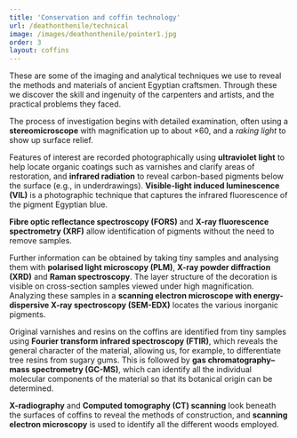 ```yaml
---
title: 'Conservation and coffin technology'
url: /deathonthenile/technical
image: /images/deathonthenile/pointer1.jpg
order: 3
layout: coffins
---
```


These are some of the imaging and analytical techniques we use to reveal the methods and materials of ancient Egyptian craftsmen. Through these we discover the skill and ingenuity of the carpenters and artists, and the practical problems they faced.

The process of investigation begins with detailed examination, often using a **stereomicroscope** with magnification up to about ×60, and a *raking light* to show up surface relief.

Features of interest are recorded photographically using **ultraviolet light** to help locate organic coatings such as varnishes and clarify areas of restoration, and **infrared radiation** to reveal carbon-based pigments below the surface (e.g., in underdrawings). **Visible-light induced luminescence (VIL)** is a photographic technique that captures the infrared fluorescence of the pigment Egyptian blue.

**Fibre optic reflectance spectroscopy (FORS)** and **X-ray fluorescence spectrometry (XRF)** allow identification of pigments without the need to remove samples.

Further information can be obtained by taking tiny samples and analysing them with **polarised light microscopy (PLM)**, **X-ray powder diffraction (XRD)** and **Raman spectroscopy**. The layer structure of the decoration is visible on cross-section samples viewed under high magnification. Analyzing these samples in a **scanning electron microscope with energy-dispersive X-ray spectroscopy (SEM-EDX)** locates the various inorganic pigments.

Original varnishes and resins on the coffins are identified from tiny samples using **Fourier transform infrared spectroscopy (FTIR)**, which reveals the general character of the material, allowing us, for example, to differentiate tree resins from sugary gums. This is followed by **gas chromatography–mass spectrometry (GC-MS)**, which can identify all the individual molecular components of the material so that its botanical origin can be determined.

**X-radiography** and **Computed tomography (CT) scanning** look beneath the surfaces of coffins to reveal the methods of construction, and **scanning electron microscopy** is used to identify all the different woods employed.

